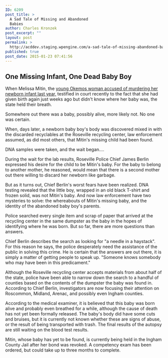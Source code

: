 ```yaml
---
ID: 6209
post_title: >
  A Sad Tale of Missing and Abandoned
  Babies
author: Charles Kronzek
post_excerpt: ""
layout: post
permalink: >
  http://acddev.staging.wpengine.com/a-sad-tale-of-missing-abandoned-babies.html
published: true
post_date: 2015-01-23 07:41:56
---
```

<h2>One Missing Infant, One Dead Baby Boy</h2>
When Melissa Mitin, the <a href="http://www.childprotectiveservicesdefense.com/okemos-mom-accused-murdered-baby.html" target="_blank">young Okemos woman accused of murdering her newborn infant last year,</a> testified in court recently to the fact that she had given birth again just weeks ago but didn't know where her baby was, the state held their breath.

Somewhere out there was a baby, possibly alive, more likely not. No one was certain.<!--more-->

When, days later, a newborn baby boy's body was discovered mixed in with the discarded recyclables at the Roseville recycling center, law enforcement assumed, as did most others, that Mitin's missing child had been found.

DNA samples were taken, and the wait began….

During the wait for the lab results, Roseville Police Chief James Berlin expressed his desire for the child to be Mitin's baby. For the baby to belong to another mother, he reasoned, would mean that there is a second mother out there willing to discard her newborn like garbage.

But as it turns out, Chief Berlin's worst fears have been realized. DNA testing revealed that the little boy, wrapped in an old black T-shirt and frozen solid, was not Mitin's baby. And now law enforcement have two mysteries to solve: the whereabouts of Mitin's missing baby, and the identity of the abandoned baby boy's parents.

Police searched every single item and scrap of paper that arrived at the recycling center in the same dumpster as the baby in the hopes of identifying where he was born. But so far, there are more questions than answers.

Chief Berlin describes the search as looking for "a needle in a haystack". For this reason he says, the police desperately need the assistance of the public in solving this crime. He is certain that the answers are out there, it is simply a matter of getting people to speak up. "Someone knows somebody who may have been in this predicament."

Although the Roseville recycling center accepts materials from about half of the state, police have been able to narrow down the search to a handful of counties based on the contents of the dumpster the baby was found in. According to Chief Berlin, investigators are now focusing their attention on Roscommon, Midland, Arenac, and possibly even Ingham counties.

According to the medical examiner, it is believed that this baby was born alive and probably even breathed for a while, although the cause of death has not yet been formally released. The baby's body did have some cuts and bruises, but it is currently not known whether these are signs of abuse, or the result of being transported with trash. The final results of the autopsy are still waiting on the blood test results.

Mitin, whose baby has yet to be found, is currently being held in the Ingham County Jail after her bond was revoked. A competency exam has been ordered, but could take up to three months to complete.